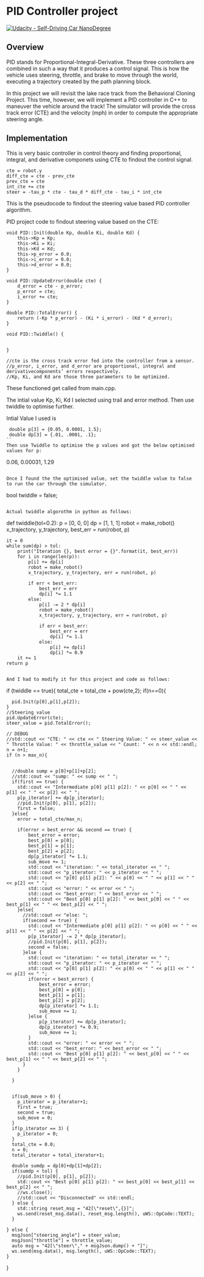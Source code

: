 # PID Controller project

[![Udacity - Self-Driving Car NanoDegree](https://s3.amazonaws.com/udacity-sdc/github/shield-carnd.svg)](http://www.udacity.com/drive)

## Overview

PID stands for Proportional-Integral-Derivative. These three controllers are combined in such a way that it produces a control signal. This is how the vehicle uses steering, throttle, and brake to move through the world, executing a trajectory created by the path planning block.

In this project we will revisit the lake race track from the Behavioral Cloning Project. This time, however, we will implement a PID controller in C++ to maneuver the vehicle around the track! The simulator will provide the cross track error (CTE) and the velocity (mph) in order to compute the appropriate steering angle.

## Implementation

This is very basic controller in control theory and finding proportional, integral, and derivative componets using CTE to findout the control signal. 

```
cte = robot.y
diff_cte = cte - prev_cte
prev_cte = cte
int_cte += cte
steer = -tau_p * cte - tau_d * diff_cte - tau_i * int_cte

```
This is the pseudocode to findout the steering value based PID controller algorithm.

PID project code to findout steering value based on the CTE:

```
void PID::Init(double Kp, double Ki, double Kd) {
    this->Kp = Kp;
    this->Ki = Ki;
    this->Kd = Kd;
    this->p_error = 0.0;
    this->i_error = 0.0;
    this->d_error = 0.0;
}

void PID::UpdateError(double cte) {
    d_error = cte - p_error;
    p_error = cte;
    i_error += cte;
}

double PID::TotalError() {
    return (-Kp * p_error) - (Ki * i_error) - (Kd * d_error);
}

void PID::Twiddle() {

    
}

//cte is the cross track error fed into the controller from a sensor.
//p_error, i_error, and d_error are proportional, integral and derivativecomponents’ errors respectively.
//Kp, Ki, and Kd are those three parameters to be optimized.

```

These functioned get called from main.cpp.

The intial value Kp, Ki, Kd I selected using trail and error method. Then use twiddle to optimise further. 

Intial Value I used is 
```
 double p[3] = {0.05, 0.0001, 1.5};
 double dp[3] = {.01, .0001, .1};
``
Then use Twiddle to optimise the p values and got the below optimised values for p:

```
0.06, 0.00031, 1.29
```

Once I found the the optimised value, set the twiddle value to false to run the car through the simulator.

```
bool twiddle = false;
```

Actual twiddle algorothm in python as follows:

```
def twiddle(tol=0.2): 
    p = [0, 0, 0]
    dp = [1, 1, 1]
    robot = make_robot()
    x_trajectory, y_trajectory, best_err = run(robot, p)

    it = 0
    while sum(dp) > tol:
        print("Iteration {}, best error = {}".format(it, best_err))
        for i in range(len(p)):
            p[i] += dp[i]
            robot = make_robot()
            x_trajectory, y_trajectory, err = run(robot, p)

            if err < best_err:
                best_err = err
                dp[i] *= 1.1
            else:
                p[i] -= 2 * dp[i]
                robot = make_robot()
                x_trajectory, y_trajectory, err = run(robot, p)

                if err < best_err:
                    best_err = err
                    dp[i] *= 1.1
                else:
                    p[i] += dp[i]
                    dp[i] *= 0.9
        it += 1
    return p

```

And I had to modify it for this project and code as follows:
```
if (twiddle == true){
    total_cte = total_cte + pow(cte,2);
    if(n==0){

      pid.Init(p[0],p[1],p[2]); 
    }
    //Steering value
    pid.UpdateError(cte);
    steer_value = pid.TotalError();

    // DEBUG
    //std::cout << "CTE: " << cte << " Steering Value: " << steer_value << " Throttle Value: " << throttle_value << " Count: " << n << std::endl;
    n = n+1;
    if (n > max_n){ 


      //double sump = p[0]+p[1]+p[2];
      //std::cout << "sump: " << sump << " ";
      if(first == true) {
        std::cout << "Intermediate p[0] p[1] p[2]: " << p[0] << " " << p[1] << " " << p[2] << " ";
        p[p_iterator] += dp[p_iterator];
        //pid.Init(p[0], p[1], p[2]);
        first = false;
      }else{
        error = total_cte/max_n;

        if(error < best_error && second == true) {
            best_error = error;
            best_p[0] = p[0];
            best_p[1] = p[1];
            best_p[2] = p[2];
            dp[p_iterator] *= 1.1;
            sub_move += 1;
            std::cout << "iteration: " << total_iterator << " ";
            std::cout << "p_iterator: " << p_iterator << " ";
            std::cout << "p[0] p[1] p[2]: " << p[0] << " " << p[1] << " " << p[2] << " ";
            std::cout << "error: " << error << " ";
            std::cout << "best_error: " << best_error << " ";
            std::cout << "Best p[0] p[1] p[2]: " << best_p[0] << " " << best_p[1] << " " << best_p[2] << " ";
        }else{
          //std::cout << "else: ";
          if(second == true) {
            std::cout << "Intermediate p[0] p[1] p[2]: " << p[0] << " " << p[1] << " " << p[2] << " ";
            p[p_iterator] -= 2 * dp[p_iterator];
            //pid.Init(p[0], p[1], p[2]);
            second = false;
          }else {
            std::cout << "iteration: " << total_iterator << " ";
            std::cout << "p_iterator: " << p_iterator << " ";
            std::cout << "p[0] p[1] p[2]: " << p[0] << " " << p[1] << " " << p[2] << " ";
            if(error < best_error) {
                best_error = error;
                best_p[0] = p[0];
                best_p[1] = p[1];
                best_p[2] = p[2];
                dp[p_iterator] *= 1.1;
                sub_move += 1;
            }else {
                p[p_iterator] += dp[p_iterator];
                dp[p_iterator] *= 0.9;
                sub_move += 1;
            }
            std::cout << "error: " << error << " ";
            std::cout << "best_error: " << best_error << " ";
            std::cout << "Best p[0] p[1] p[2]: " << best_p[0] << " " << best_p[1] << " " << best_p[2] << " ";
          }
        }

      }


      if(sub_move > 0) {
        p_iterator = p_iterator+1;
        first = true;
        second = true;
        sub_move = 0;
      }
      if(p_iterator == 3) {
        p_iterator = 0;
      }
      total_cte = 0.0;
      n = 0;
      total_iterator = total_iterator+1;

      double sumdp = dp[0]+dp[1]+dp[2];
      if(sumdp < tol) {
        //pid.Init(p[0], p[1], p[2]);
        std::cout << "Best p[0] p[1] p[2]: " << best_p[0] << best_p[1] << best_p[2] << " ";
        //ws.close();
        //std::cout << "Disconnected" << std::endl;
      } else {
        std::string reset_msg = "42[\"reset\",{}]";
        ws.send(reset_msg.data(), reset_msg.length(), uWS::OpCode::TEXT);
      }

    } else {
      msgJson["steering_angle"] = steer_value;
      msgJson["throttle"] = throttle_value;
      auto msg = "42[\"steer\"," + msgJson.dump() + "]";
      ws.send(msg.data(), msg.length(), uWS::OpCode::TEXT);
    }

  } 
```
